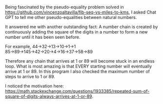 Being fascinated by the pseudo-equality problem solved in https://github.com/vincenzoaltavilla/fib-seq-vs-miles-to-kms,
I asked Chat GPT to tell me other pseudo-equalities between natural numbers.

It answered me with another outstanding fact:
A number chain is created by continuously adding the square of the digits in a number to form a new number until it has been seen before.

For example,
44→32→13→10→1→1
85→89→145→42→20→4→16→37→58→89

Therefore any chain that arrives at 1 or 89 will become stuck in an endless loop.
What is most amazing is that EVERY starting number will eventually arrive at 1 or 89. In this program I also checked the maximum number of steps to arrive to 1 or 89.

I noticed the motivation here: https://math.stackexchange.com/questions/1933385/repeated-sum-of-square-of-digits-always-arrives-at-1-or-89.
